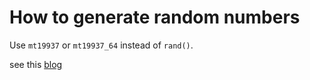 # How to generate random numbers


Use `mt19937` or `mt19937_64` instead of `rand()`.

see this [blog](https://codeforces.com/blog/entry/61587?locale=en)
